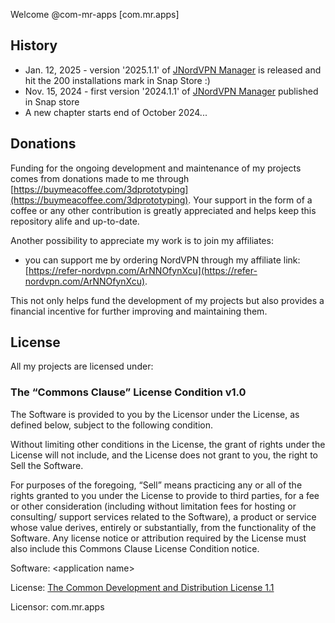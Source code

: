 Welcome @com-mr-apps [com.mr.apps]

## History
*  Jan. 12, 2025 - version '2025.1.1' of [JNordVPN Manager](https://github.com/com-mr-apps/JNordVPNManager) is released and hit the 200 installations mark in Snap Store :)
*  Nov. 15, 2024 - first version '2024.1.1' of [JNordVPN Manager](https://github.com/com-mr-apps/JNordVPNManager) published in Snap store
* A new chapter starts end of October 2024...

## Donations
Funding for the ongoing development and maintenance of my projects comes from donations made to me through [https://buymeacoffee.com/3dprototyping](https://buymeacoffee.com/3dprototyping).
Your support in the form of a coffee or any other contribution is greatly appreciated and helps keep this repository alife and up-to-date.

Another possibility to appreciate my work is to join my affiliates:
* you can support me by ordering NordVPN through my affiliate link: [https://refer-nordvpn.com/ArNNOfynXcu](https://refer-nordvpn.com/ArNNOfynXcu).

This not only helps fund the development of my projects but also provides a financial incentive for further improving and maintaining them.


## License
All my projects are licensed under:

### The “Commons Clause” License Condition v1.0

The Software is provided to you by the Licensor under the License, as defined below, subject to the following condition.

Without limiting other conditions in the License, the grant of rights under the License will not include, and the License does not grant to you, the right to Sell the Software.

For purposes of the foregoing, “Sell” means practicing any or all of the rights granted to you under the License to provide to third parties, for a fee or other consideration (including without limitation fees for hosting or consulting/ support services related to the Software), a product or service whose value derives, entirely or substantially, from the functionality of the Software. Any license notice or attribution required by the License must also include this Commons Clause License Condition notice.

Software: \<application name>

License: [The Common Development and Distribution License 1.1](https://spdx.org/licenses/CDDL-1.1.html)

Licensor: com.mr.apps
